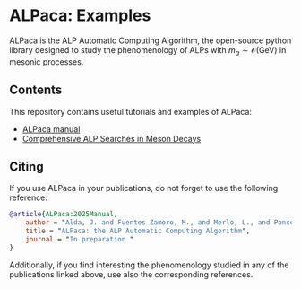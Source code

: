 # ALPaca: Examples

ALPaca is the ALP Automatic Computing Algorithm, the open-source python library designed to study the phenomenology of ALPs with $m_a \sim \mathcal{O}(\mathrm{GeV})$ in mesonic processes.

## Contents

This repository contains useful tutorials and examples of ALPaca:

* [ALPaca manual](manual/README.md)
* [Comprehensive ALP Searches in Meson Decays](comprehensive_meson_searches/README.md)

## Citing

If you use ALPaca in your publications, do not forget to use the following reference:

```bibtex
@article{ALPaca:2025Manual,
    author = "Alda, J. and Fuentes Zamoro, M., and Merlo, L., and Ponce Diaz, X., and Rigolin, S.",
    title = "ALPaca: the ALP Automatic Computing Algorithm",
    journal = "In preparation."
}
```

Additionally, if you find interesting the phenomenology studied in any of the publications linked above, use also the corresponding references.
